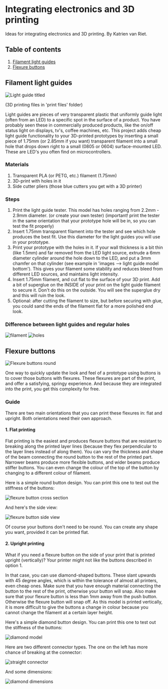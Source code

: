 # Integrating electronics and 3D printing
Ideas for integrating electronics and 3D printing. By Katrien van Riet.

## Table of contents

1. [Filament light guides](#light_guides)
2. [Flexure buttons](#flexure_buttons)

## Filament light guides <a name="light_guides"></a>

![Light guide titled](https://github.com/kvriet/integrated-electronics-and-3d-printing/blob/main/images/light%20guide%20filament%20tilted%20small.png)

(3D printing files in 'print files' folder)

Light guides are pieces of very transparent plastic that uniformly guide light (often from an LED) to a specific spot in the surface of a product. You have probably seen these in commercially produced products, like the on/off status light on displays, tv's, coffee machines, etc. This project adds cheap light guide functionality to your 3D-printed prototypes by inserting a small piece of 1.75mm (or 2.85mm if you want) transparent filament into a small hole that drops down right to a small (0805 or 0604) surface-mounted LED. These are LED's you often find on microcontrollers. 

### Materials
1. Transparent PLA (or PETG, etc.) filament (1.75mm)
2. 3D-print with holes in it
3. Side cutter pliers (those blue cutters you get with a 3D printer)

### Steps
1. Print the light guide tester. This model has holes ranging from 2.2mm - 2.9mm diameter. (or create your own tester)
(important! print the tester in the same orientation that your prototype hole will be in, so you can test the fit properly)
2. Insert 1.75mm transparent filament into the tester and see which hole produces the best fit. Use this diameter for the light guides you will use in your prototype.
3. Print your prototype with the holes in it. If your wall thickness is a bit thin (like 1.5mm) and far removed from the LED light source, extrude a 6mm diameter cylinder around the hole down to the LED, and put a 3mm chamfer on that cylinder (see example in 'images --> light guide model bottom'). This gives your filament some stability and reduces bleed from different LED sources, and maintains light intensity.
4. Insert 1.75mm filament, and cut flat to the surface of your 3D print. Add a bit of superglue on the INSIDE of your print on the light guide filament to secure it. Don't do this on the outside. You will see the superglue dry and this will ruin the look.
5. Optional: after cutting the filament to size, but before securing with glue, you could sand the ends of the filament flat for a more polished end look.

### Difference between light guides and regular holes
![filament](https://github.com/kvriet/integrated-electronics-and-3d-printing/blob/main/images/light%20guide%20filament%20tilted%20small.png)
![holes](https://github.com/kvriet/integrated-electronics-and-3d-printing/blob/main/images/light%20guide%20no%20filament%20small.png)

## Flexure buttons <a name="flexure_buttons"></a>

![Flexure buttons round](https://github.com/kvriet/integrated-electronics-and-3d-printing/blob/main/images/round%20flexure%20button%20print%20small.png)

One way to quickly update the look and feel of a prototype using buttons is to cover those buttons with flexures. These flexures are part of the print, and offer a satisfying, springy experience. And because they are integrated into the print, you get this complexity for free.

### Guide
There are two main orientations that you can print these flexures in: flat and upright. Both orientations need their own approach. 

#### 1. Flat printing
Flat printing is the easiest and produces flexure buttons that are resistant to breaking along the printed layer lines (because they flex perpendicular to the layer lines instead of along them).
You can vary the thickness and shape of the beam connecting the round button to the rest of the printed part. Narrower beams produce more flexible buttons, and wider beams produce stiffer buttons. You can even change the colour of the top of the button by changing to a different colour of filament. 

Here is a simple round button design. You can print this one to test out the stiffness of the buttons:

![flexure button cross section](https://github.com/kvriet/integrated-electronics-and-3d-printing/blob/main/images/round%20flexure%20button%20model%20cross%20section%20-%20small.png)

And here's the side view:

![flexure button side view](https://github.com/kvriet/integrated-electronics-and-3d-printing/blob/main/images/round%20flexure%20button%20model%20side%20view.png)

Of course your buttons don't need to be round. You can create any shape you want, provided it can be printed flat.

#### 2. Upright printing
What if you need a flexure button on the side of your print that is printed upright (vertically)? Your printer might not like the buttons described in option 1.

In that case, you can use diamond-shaped buttons. These slant upwards with 45 degree angles, which is within the tolerance of almost all printers, even cheap ones. Make sure that you have enough material connecting the button to the rest of the print, otherwise your button will snap. Also make sure that your flexure button is less than 1mm away from the push button. Otherwise the flexure button will snap off. As this model is printed vertically, it is more difficult to give the buttons a change in colour because you cannot change the filament at a certain layer height.

Here's a simple diamond button design. You can print this one to test out the stiffness of the buttons:

![diamond model](https://github.com/kvriet/integrated-electronics-and-3d-printing/blob/main/images/diamond%20flexure%20button%20model%20upright.png)

Here are two different connector types. The one on the left has more chance of breaking at the connector:

![straight connector](https://github.com/kvriet/integrated-electronics-and-3d-printing/blob/main/images/diamond%20connectors.png)

And some dimensions:

![diamond dimensions](https://github.com/kvriet/integrated-electronics-and-3d-printing/blob/main/images/diamond%20flexure%20button%20dimensions.png)




